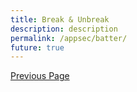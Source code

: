 ```yaml
---
title: Break & Unbreak
description: description
permalink: /appsec/batter/
future: true
---
```


<a href="/appsec">Previous Page</a>

